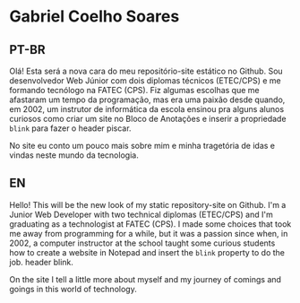# Gabriel Coelho Soares 

## PT-BR
Olá! Esta será a nova cara do meu repositório-site estático no Github. Sou desenvolvedor Web Júnior com dois diplomas técnicos (ETEC/CPS) e me formando tecnólogo na FATEC (CPS). Fiz algumas escolhas que me afastaram um tempo da programação, mas era uma paixão desde quando, em 2002, um instrutor de informática da escola ensinou pra alguns alunos curiosos como criar um site no Bloco de Anotações e inserir a propriedade `blink` para fazer o header piscar. 

No site eu conto um pouco mais sobre mim e minha tragetória de idas e vindas neste mundo da tecnologia.  

## EN
Hello! This will be the new look of my static repository-site on Github. I'm a Junior Web Developer with two technical diplomas (ETEC/CPS) and I'm graduating as a technologist at FATEC (CPS). I made some choices that took me away from programming for a while, but it was a passion since when, in 2002, a computer instructor at the school taught some curious students how to create a website in Notepad and insert the `blink` property to do the job. header blink.

On the site I tell a little more about myself and my journey of comings and goings in this world of technology.
